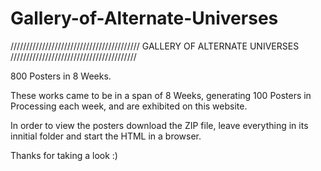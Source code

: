 # Gallery-of-Alternate-Universes

/////////////////////////////////////////
GALLERY OF ALTERNATE UNIVERSES
////////////////////////////////////////

800 Posters in 8 Weeks.

These works came to be in a span of 8 Weeks, generating 100 Posters in Processing each week, and are exhibited on this website.

In order to view the posters download the ZIP file, leave everything in its innitial folder and start the HTML in a browser.


Thanks for taking a look :)
